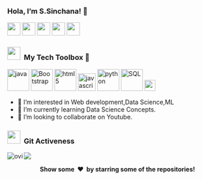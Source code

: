  ### Hola, I’m S.Sinchana! 👋
[<img height="30" src="https://img.shields.io/badge/linkedin-blue.svg?&style=for-the-badge&logo=linkedin&logoColor=white" />][LinkedIn]
[<img height="30" src="https://img.shields.io/badge/GitHub-100000?style=for-the-badge&logo=github&logoColor=white" />][Github]
[<img height="30" src="https://img.shields.io/badge/-Hackerrank-2EC866?style=for-the-badge&logo=HackerRank&logoColor=white" />][Hackerrank]
[<img height="30" src="https://img.shields.io/badge/Gmail-D14836?style=for-the-badge&logo=gmail&logoColor=white" />][Gmail]
<img height="30" src="https://komarev.com/ghpvc/?username=Sinchana-Amin&color=blueviolet" />

[gmail]: mailto:sinchana.amin1222@gmail.com
[Linkedin]: https://www.linkedin.com/in/s-sinchana-0611b2192
[Hackerrank]:https://www.hackerrank.com/sinchana_amin121
[Github]:  https://github.io/Sinchana-Amin


<!-- ![alt text](Cover.jpg)-->
### <img src="https://media.giphy.com/media/iY8CRBdQXODJSCERIr/giphy.gif" width="30px">&nbsp; My Tech Toolbox 🧰


<p align="left">
<img src="https://www.vectorlogo.zone/logos/java/java-ar21.svg" alt="java" height="50"/>
<img src="https://www.vectorlogo.zone/logos/getbootstrap/getbootstrap-ar21.svg" alt="Bootstrap" height="50"/>
<img src="https://www.vectorlogo.zone/logos/w3_html5/w3_html5-ar21.svg" alt="html5" height="50"/>
<img src="https://www.vectorlogo.zone/logos/javascript/javascript-ar21.svg" alt="javascript" height="40"/></code> 
<img src="https://www.vectorlogo.zone/logos/python/python-ar21.svg" alt="python" height="50"/>
<img src="https://www.vectorlogo.zone/logos/mysql/mysql-ar21.svg" alt="SQL" height="50"/>
<img width="25px" src="https://upload.wikimedia.org/wikipedia/commons/thumb/d/d5/CSS3_logo_and_wordmark.svg/1200px-CSS3_logo_and_wordmark.svg.png" alt="css">
<!--<img src="https://www.vectorlogo.zone/logos/amazon_aws/amazon_aws-ar21.svg" alt="AWS" height="50"/>
<img src="https://www.vectorlogo.zone/logos/google_cloud/google_cloud-ar21.svg" alt="GCP" height="50"/>-->
</p>


- 👀 I’m interested in Web development,Data Science,ML
- 🌱 I’m currently learning Data Science Concepts.
- 💞️ I’m looking to collaborate on Youtube.
 <!-- 📫 You can to reach me through-->

### <img src="https://media.giphy.com/media/iY8CRBdQXODJSCERIr/giphy.gif" width="30px">&nbsp; Git Activeness


<p><img align="left" src="https://github-readme-stats.vercel.app/api/top-langs?username=Sinchana-Amin&show_icons=true&locale=en&layout=compact&theme=chartreuse-dark" alt="ovi" /></p>
<p><img src="https://github-readme-stats.vercel.app/api?username=Sinchana-Amin&&show_icons=true&title_color=bb2acf&text_color=daf7dc&bg_color=151515"></p>

<div align="center">
<b>Show some &nbsp;❤️&nbsp; by starring some of the repositories!</b><br>
</div>
